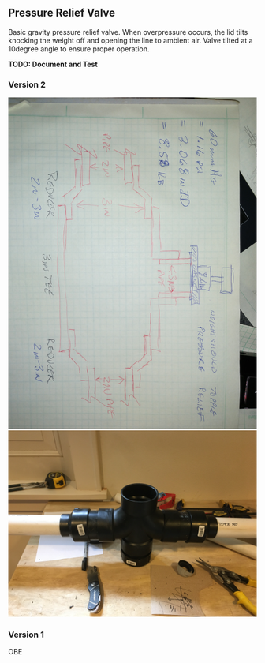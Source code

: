 ## Pressure Relief Valve
Basic gravity pressure relief valve. When overpressure occurs, the lid tilts knocking the weight off and opening the line to ambient air. Valve tilted at a 10degree angle to ensure proper operation.

**TODO: Document and Test**

### Version 2
![As Sketched](../RawDesigns/PRV_sketch.jpg)
![As Built](../Images/PRV_built.jpg)

### Version 1
OBE
